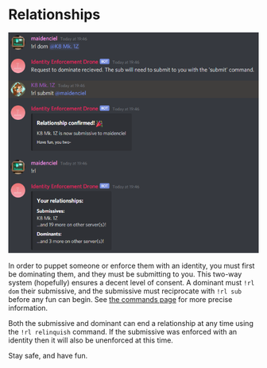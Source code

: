 # Relationships

![](relationships.png)

In order to puppet someone or enforce them with an identity, you must first be dominating them, and they must be submitting to you. This two-way system (hopefully) ensures a decent level of consent. A dominant must `!rl dom` their submissive, and the submissive must reciprocate with `!rl sub` before any fun can begin. See [the commands page](COMMANDS.md) for more precise information.

Both the submissive and dominant can end a relationship at any time using the `!rl relinquish` command. If the submissive was enforced with an identity then it will also be unenforced at this time.

Stay safe, and have fun.